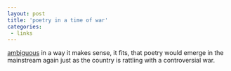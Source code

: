 ```yaml
---
layout: post
title: 'poetry in a time of war'
categories:
 - links
---
```


<a href="http://www.ambiguous.org/archive.php3/2003/Feb/13#robin2003213.1">ambiguous</a> in a way it makes sense, it fits, that poetry would emerge in the mainstream again just as the country is rattling with a controversial war.